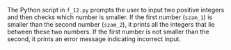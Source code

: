 The Python script in `f_12.py` prompts the user to input two positive integers and then checks which number is smaller. If the first number (`szam_1`) is smaller than the second number (`szam_2`), it prints all the integers that lie between these two numbers. If the first number is not smaller than the second, it prints an error message indicating incorrect input.